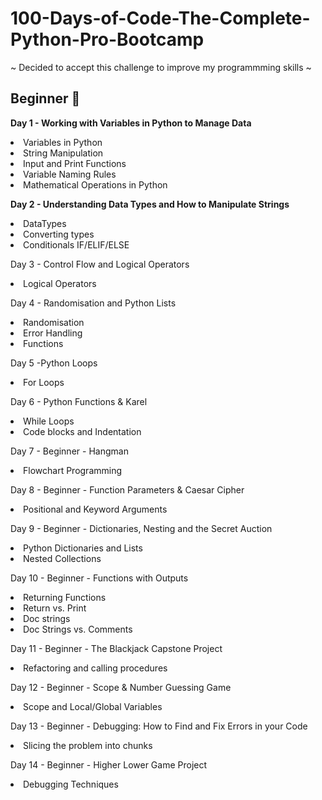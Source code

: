 # 100-Days-of-Code-The-Complete-Python-Pro-Bootcamp
~ Decided to accept this challenge to improve my programmming skills ~

<h2>Beginner 🌱</h2>

 <strong>Day 1 - Working with Variables in Python to Manage Data</strong>

<li>Variables in Python</li>
<li>String Manipulation</li>
<li>Input and Print Functions</li>
<li>Variable Naming Rules</li>
<li>Mathematical Operations in Python

<strong>Day 2 - Understanding Data Types and How to Manipulate Strings</strong>
 
<li>DataTypes</li>
<li>Converting types</li>
<li>Conditionals IF/ELIF/ELSE</li>

Day 3 - Control Flow and Logical Operators

<li>Logical Operators</li>

Day 4 - Randomisation and Python Lists

<li>Randomisation</li>
<li>Error Handling</li>
<li>Functions</li>

Day 5 -Python Loops

<li>For Loops</li>

Day 6 - Python Functions & Karel

<li>While Loops</li>
<li>Code blocks and Indentation</li>

Day 7 - Beginner - Hangman

<li>Flowchart Programming</li>

Day 8 - Beginner - Function Parameters & Caesar Cipher

<li>Positional and Keyword Arguments</li>

Day 9 - Beginner - Dictionaries, Nesting and the Secret Auction

<li>Python Dictionaries and Lists</li>
<li>Nested Collections</li>


Day 10 - Beginner - Functions with Outputs

<li>Returning Functions</li>
<li> Return vs. Print </li>
<li>Doc strings</li>
<li>Doc Strings vs. Comments</li>

Day 11 - Beginner - The Blackjack Capstone Project

<li> Refactoring and calling procedures </li>

Day 12  - Beginner - Scope & Number Guessing Game

<li>Scope and Local/Global Variables</li>

Day 13 - Beginner - Debugging: How to Find and Fix Errors in your Code

<li>Slicing the problem into chunks</li>

Day 14 - Beginner - Higher Lower Game Project

<li>Debugging Techniques</li>




















